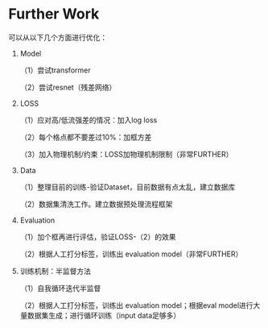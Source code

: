 # Further Work

可以从以下几个方面进行优化：

1. Model

    （1）尝试transformer

    （2）尝试resnet（残差网络）

2. LOSS

    （1）应对高/低流强差的情况：加入log loss

    （2）每个格点都不要差过10%：加框方差

    （3）加入物理机制/约束：LOSS加物理机制限制（非常FURTHER）

3. Data

    （1）整理目前的训练-验证Dataset，目前数据有点太乱，建立数据库

    （2）数据集清洗工作。建立数据预处理流程框架

4. Evaluation

    （1）加个框再进行评估，验证LOSS-（2）的效果

    （2）根据人工打分标签，训练出 evaluation model（非常FURTHER）

5. 训练机制：半监督方法

    （1）自我循环迭代半监督

    （2）根据人工打分标签，训练出 evaluation model；根据eval model进行大量数据集生成；进行循环训练（input data足够多）